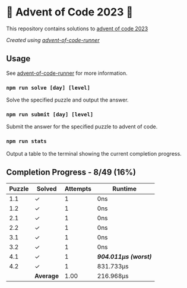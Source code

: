 # :santa: Advent of Code 2023 :christmas_tree:

This repository contains solutions to [advent of code 2023](https://adventofcode.com/2023) 

_Created using [advent-of-code-runner](https://github.com/beakerandjake/advent-of-code-runner)_

## Usage
See [advent-of-code-runner](https://github.com/beakerandjake/advent-of-code-runner) for more information.

### `npm run solve [day] [level]`
Solve the specified puzzle and output the answer.

### `npm run submit [day] [level]`
Submit the answer for the specified puzzle to advent of code.

### `npm run stats`
Output a table to the terminal showing the current completion progress.

<!--Please do not delete the following comments, they are required to save your stats to this file.-->
<!--START_AUTOGENERATED_COMPLETION_PROGRESS_SECTION-->
## Completion Progress - 8/49 (16%)

| Puzzle | Solved | Attempts | Runtime |
| --- | --- | --- | --- |
| 1.1 | ✓ | 1 | 0ns |
| 1.2 | ✓ | 1 | 0ns |
| 2.1 | ✓ | 1 | 0ns |
| 2.2 | ✓ | 1 | 0ns |
| 3.1 | ✓ | 1 | 0ns |
| 3.2 | ✓ | 1 | 0ns |
| 4.1 | ✓ | 1 | ***904.011μs (worst)*** |
| 4.2 | ✓ | 1 | 831.733μs |
|  | **Average** | 1.00 | 216.968μs |
<!--END_AUTOGENERATED_COMPLETION_PROGRESS_SECTION-->